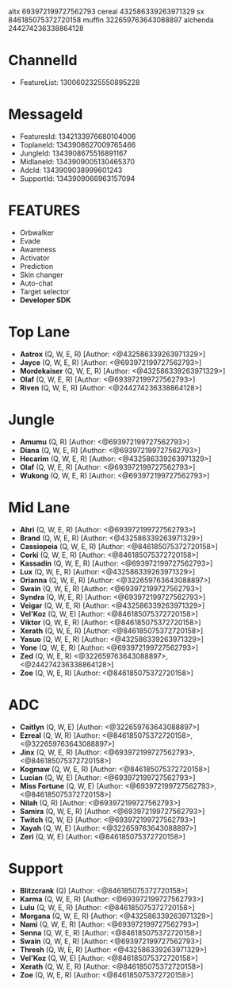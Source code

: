 altx 693972199727562793
cereal 432586339263971329
sx 846185075372720158
muffin 322659763643088897
alchenda 244274236338864128

# ChannelId

- FeatureList: 1300602325550895228

# MessageId

- FeaturesId: 1342133976680104006
- ToplaneId: 1343908627009765466
- JungleId: 1343908675516891167
- MidlaneId: 1343909005130465370
- AdcId: 1343909038999601243
- SupportId: 1343909066963157094

# FEATURES

- Orbwalker
- Evade
- Awareness
- Activator
- Prediction
- Skin changer
- Auto-chat
- Target selector
- **Developer SDK**

# Top Lane

- **Aatrox** (Q, W, E, R) [Author: <@432586339263971329>]
- **Jayce** (Q, W, E, R) [Author: <@693972199727562793>]
- **Mordekaiser** (Q, W, E, R) [Author: <@432586339263971329>]
- **Olaf** (Q, W, E, R) [Author: <@693972199727562793>]
- **Riven** (Q, W, E, R) [Author: <@244274236338864128>]

# Jungle

- **Amumu** (Q, R) [Author: <@693972199727562793>]
- **Diana** (Q, W, E, R) [Author: <@693972199727562793>]
- **Hecarim** (Q, W, E, R) [Author: <@432586339263971329>]
- **Olaf** (Q, W, E, R) [Author: <@693972199727562793>]
- **Wukong** (Q, W, E, R) [Author: <@693972199727562793>]

# Mid Lane

- **Ahri** (Q, W, E, R) [Author: <@693972199727562793>]
- **Brand** (Q, W, E, R) [Author: <@432586339263971329>]
- **Cassiopeia** (Q, W, E, R) [Author: <@846185075372720158>]
- **Corki** (Q, W, E, R) [Author: <@846185075372720158>]
- **Kassadin** (Q, W, E, R) [Author: <@693972199727562793>]
- **Lux** (Q, W, E, R) [Author: <@432586339263971329>]
- **Orianna** (Q, W, E, R) [Author: <@322659763643088897>]
- **Swain** (Q, W, E, R) [Author: <@693972199727562793>]
- **Syndra** (Q, W, E, R) [Author: <@693972199727562793>]
- **Veigar** (Q, W, E, R) [Author: <@432586339263971329>]
- **Vel'Koz** (Q, W, E) [Author: <@846185075372720158>]
- **Viktor** (Q, W, E, R) [Author: <@846185075372720158>]
- **Xerath** (Q, W, E, R) [Author: <@846185075372720158>]
- **Yasuo** (Q, W, E, R) [Author: <@432586339263971329>]
- **Yone** (Q, W, E, R) [Author: <@693972199727562793>]
- **Zed** (Q, W, E, R) <@322659763643088897>, <@244274236338864128>]
- **Zoe** (Q, W, E, R) [Author: <@846185075372720158>]

# ADC

- **Caitlyn** (Q, W, E) [Author: <@322659763643088897>]
- **Ezreal** (Q, W, R) [Author: <@846185075372720158>, <@322659763643088897>]
- **Jinx** (Q, W, E, R) [Author: <@693972199727562793>, <@846185075372720158>]
- **Kogmaw** (Q, W, E, R) [Author: <@846185075372720158>]
- **Lucian** (Q, W, E) [Author: <@693972199727562793>]
- **Miss Fortune** (Q, W, E) [Author: <@693972199727562793>, <@846185075372720158>]
- **Nilah** (Q, R) [Author: <@693972199727562793>]
- **Samira** (Q, W, E, R) [Author: <@693972199727562793>]
- **Twitch** (Q, W, E) [Author: <@693972199727562793>]
- **Xayah** (Q, W, E) [Author: <@322659763643088897>]
- **Zeri** (Q, W, E) [Author: <@846185075372720158>]

# Support

- **Blitzcrank** (Q) [Author: <@846185075372720158>]
- **Karma** (Q, W, E, R) [Author: <@693972199727562793>]
- **Lulu** (Q, W, E, R) [Author: <@846185075372720158>]
- **Morgana** (Q, W, E, R) [Author: <@432586339263971329>]
- **Nami** (Q, W, E, R) [Author: <@693972199727562793>]
- **Senna** (Q, W, E, R) [Author: <@846185075372720158>]
- **Swain** (Q, W, E, R) [Author: <@693972199727562793>]
- **Thresh** (Q, W, E, R) [Author: <@432586339263971329>]
- **Vel'Koz** (Q, W, E) [Author: <@846185075372720158>]
- **Xerath** (Q, W, E, R) [Author: <@846185075372720158>]
- **Zoe** (Q, W, E, R) [Author: <@846185075372720158>]
